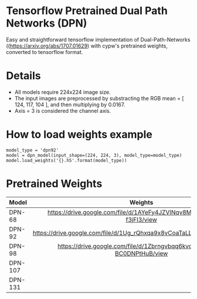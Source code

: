# Tensorflow Pretrained Dual Path Networks (DPN)
Easy and straightforward tensorflow implementation of Dual-Path-Networks ((https://arxiv.org/abs/1707.01629) with cypw's pretrained weights, converted to tensorflow format.

# Details

* All models require 224x224 image size. 
* The input images are preprocessed by substracting the RGB mean = [ 124, 117, 104 ], and then multiplying by 0.0167.
* Axis = 3 is considered the channel axis.

# How to load weights example

```
model_type = 'dpn92'
model = dpn_model(input_shape=(224, 224, 3), model_type=model_type)
model.load_weights('{}.h5'.format(model_type))
```

# Pretrained Weights

Model    |             Weights
:--------|:-----------------------------------:
DPN-68   |https://drive.google.com/file/d/1AYeFy4JZVINqv8MOyg9CwGPT9-f3jFI3/view
DPN-92   |https://drive.google.com/file/d/1Ug_rQhxqa9x8vCoaTaLL0geTqbyHEbNk/view
DPN-98   |https://drive.google.com/file/d/1Zbrngvbqq6kvop_BCu72Y-BC0DNPtHuB/view
DPN-107  |
DPN-131  |

